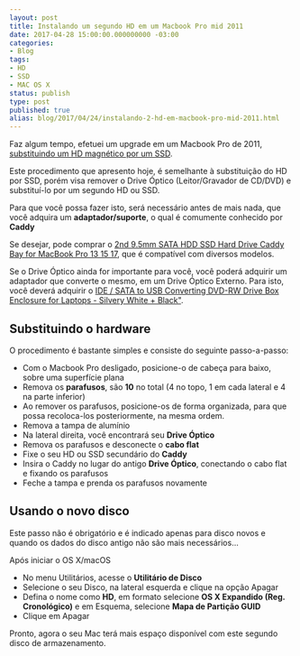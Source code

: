 ```yaml
---
layout: post
title: Instalando um segundo HD em um Macbook Pro mid 2011
date: 2017-04-28 15:00:00.000000000 -03:00
categories:
- Blog
tags:
- HD
- SSD
- MAC OS X
status: publish
type: post
published: true
alias: blog/2017/04/24/instalando-2-hd-em-macbook-pro-mid-2011.html
---
```


Faz algum tempo, efetuei um upgrade em um Macbook Pro de 2011, [substituindo um HD magnético por um SSD](http://www.maiconschmitz.com.br/blog/2015/11/11/instalando-ssd-em-macbook-pro-mid-2011.html "Substituindo um HD magnético por um SSD").

Este procedimento que apresento hoje, é semelhante à substituição do HD por SSD, porém visa remover o Drive Óptico (Leitor/Gravador de CD/DVD) e substituí-lo por um segundo HD ou SSD.

Para que você possa fazer isto, será necessário antes de mais nada, que você adquira um **adaptador/suporte**, o qual é comumente conhecido por **Caddy**

Se desejar, pode comprar o [2nd 9.5mm SATA HDD SSD Hard Drive Caddy Bay for MacBook Pro 13 15 17](http://www.dx.com/p/designer-s-2-5-sata-to-sata-hdd-ssd-caddy-for-12-7mm-optical-drive-122075?Utm_rid=70879913&Utm_source=affiliate "2nd 9.5mm SATA HDD SSD Hard Drive Caddy Bay for MacBook Pro"), que é compatível com diversos modelos.

Se o Drive Óptico ainda for importante para você, você poderá adquirir um adaptador que converte o mesmo, em um Drive Óptico Externo. Para isto, você deverá adquirir o [IDE / SATA to USB Converting DVD-RW Drive Box Enclosure for Laptops - Silvery White + Black"](http://www.dx.com/p/01-ide-sata-to-usb-converting-dvd-rw-drive-box-for-laptops-silvery-white-black-200369?Utm_rid=70879913&Utm_source=affiliate "IDE / SATA to USB Converting DVD-RW Drive Box Enclosure for Laptops - Silvery White + Black").

## Substituindo o hardware

O procedimento é bastante simples e consiste do seguinte passo-a-passo:

* Com o Macbook Pro desligado, posicione-o de cabeça para baixo, sobre uma superfície plana
* Remova os **parafusos**, são **10** no total (4 no topo, 1 em cada lateral e 4 na parte inferior)
* Ao remover os parafusos, posicione-os de forma organizada, para que possa recoloca-los posteriormente, na mesma ordem.
* Remova a tampa de alumínio
* Na lateral direita, você encontrará seu **Drive Óptico**
* Remova os parafusos e desconecte o **cabo flat**
* Fixe o seu HD ou SSD secundário do **Caddy**
* Insira o Caddy no lugar do antigo **Drive Óptico**, conectando o cabo flat e fixando os parafusos
* Feche a tampa e prenda os parafusos novamente


## Usando o novo disco

Este passo não é obrigatório e é indicado apenas para disco novos e quando os dados do disco antigo não são mais necessários...

Após iniciar o OS X/macOS

* No menu Utilitários, acesse o **Utilitário de Disco**
* Selecione o seu Disco, na lateral esquerda e clique na opção Apagar
* Defina o nome como **HD**, em formato selecione **OS X Expandido (Reg. Cronológico)** e em Esquema, selecione **Mapa de Partição GUID**
* Clique em Apagar

Pronto, agora o seu Mac terá mais espaço disponível com este segundo disco de armazenamento.